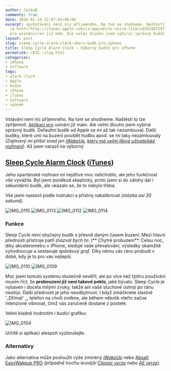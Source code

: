 ```yaml
---
author: JackuB
comments: true
date: 2010-01-14 22:07:01+00:00
excerpt: <p>Vstávání není nic příjemného. Na tom se shodneme. Naštěstí to lze zpříjemnit.
  <a href="http://itunes.apple.com/cz/app/white-noise-lite/id292987597?mt=8">Aplikaci
  pro usínání</a> již mám. Ale velmi dlouho jsem vybíral správný budík.</p>
layout: post
slug: sleep-cycle-alarm-clock-vborn-budk-pro-iphone
title: Sleep Cycle Alarm Clock – Výborný budík pro iPhone
permalink: /832-:slug.html
categories:
- iPhone
- Software
tags:
- alarm clock
- Apple
- budík
- iPhone
- iTunes
- Software
- spánek
---
```


Vstávání není nic příjemného. Na tom se shodneme. Naštěstí to lze zpříjemnit. [Aplikaci pro](http://itunes.apple.com/cz/app/white-noise-lite/id292987597?mt=8) usínání již mám. Ale velmi dlouho jsem vybíral správný budík. Defaultní budík od Apple se mi až tak nezamlouval. Další budíky, které umí na buzení pouštět hudbu apod. se mi taky nezamlouvaly _(Zajímavý mi přišel snad jen _[_iWakeUp_](http://itunes.apple.com/cz/app/iwakeup/id293892711?mt=8)_, [který má velmi líbivé uživatelské rozhraní](http://www.youtube.com/watch?v=B4cP3KIBNJE))_. Až jsem narazil na výborný



##



## [Sleep Cycle Alarm Clock](http://www.lexwarelabs.com/sleepcycle/) ([iTunes](http://itunes.apple.com/cz/app/sleep-cycle-alarm-clock/id320606217?mt=8))



Jeho spartánské rozhraní mi nejdříve moc nelichotilo, ale jeho funkčnost vše vyvážila. Byl jsem poněkud skeptický, proto jsem si do zálohy dal i sekundární budík, ale ukázalo se, že to nebylo třeba.



Vše jsem nastavil podle instrukcí a přístroj nakalibroval _(otázka asi 30 sekund)._



![IMG_0115](/uploads/livewriter/SleepCycleVbornbudkproiPhone_13CBE/IMG_0115.png) ![IMG_0113](/uploads/livewriter/SleepCycleVbornbudkproiPhone_13CBE/IMG_0113.png) ![IMG_0112](/uploads/livewriter/SleepCycleVbornbudkproiPhone_13CBE/IMG_0112.png) ![IMG_0114](/uploads/livewriter/SleepCycleVbornbudkproiPhone_13CBE/IMG_0114.png)



### Funkce



Sleep Cycle není obyčejný budík s přesně daným časem buzení. Mezi hlavní přednosti přístroje patří _(nazval bych to: )_** Chytré probuzení**. Celou noc, díky akcelerometru v iPhone, sleduje vaše převalování, výsledky okamžitě vyhodnocuje a sestavuje _spánkový graf_. Díky němu vás ráno probudí v době, kdy je to pro vás nejlepší.



![IMG_0110](/uploads/livewriter/SleepCycleVbornbudkproiPhone_13CBE/IMG_0110.png) ![IMG_0109](/uploads/livewriter/SleepCycleVbornbudkproiPhone_13CBE/IMG_0109.png)



Moc jsem tomuto systému skutečně nevěřil, ale po více než týdnu používání musím říct, že **probouzení již není takové peklo**, jaké bývalo. Sleep Cycle je vybaven i docela milými zvuky, takže ani vaše sluchové ústrojí po ránu neutrpí. Další předností je jeho neodbytnost. I když zmáčknete slastné ‘_Dřímat’ _, telefon na chvíli zmlkne, ale během několik vteřin začne intenzivně vibrovat, čímž vás zaručeně dostane z postele.



Velmi kladně hodnotím i _budící_ grafiku:



![IMG_0104](/uploads/livewriter/SleepCycleVbornbudkproiPhone_13CBE/IMG_0104.png)



Určitě si aplikaci alespoň vyzkoušejte.



### Alternativy



Jako alternativa může posloužit výše zmíněný [_iWakeUp_](http://itunes.apple.com/cz/app/iwakeup/id293892711?mt=8) nebo [Absalt EasyWakeup PRO](http://itunes.apple.com/cz/app/absalt-easywakeup-pro-smart-alarm/id320903139?mt=8) _(případně trochu levnější [Classic verze](http://itunes.apple.com/cz/app/absalt-easywakeup-classic-smart/id306244493?mt=8) nebo [AE verze](http://itunes.apple.com/cz/app/absalt-easywakeup-ae-smart-alarm/id317885050?mt=8))._
